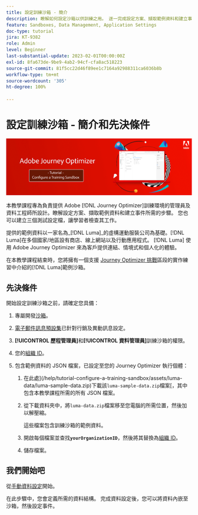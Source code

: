 ```yaml
---
title: 設定訓練沙箱 - 簡介
description: 瞭解如何設定沙箱以供訓練之用。 逐一完成設定方案、擷取範例資料和建立事件所需的步驟。
feature: Sandboxes, Data Management, Application Settings
doc-type: tutorial
jira: KT-9382
role: Admin
level: Beginner
last-substantial-update: 2023-02-01T00:00:00Z
exl-id: 8fa673de-9be9-4ab2-94cf-cfa8ac518223
source-git-commit: 81f5cc22d46f89ee1c7164a92988311ca6036b8b
workflow-type: tm+mt
source-wordcount: '305'
ht-degree: 100%

---
```


# 設定訓練沙箱 - 簡介和先決條件

![橫幅教學課程 - 設定訓練沙箱](./assets/ajo-banner-configure-training-sandbox.png)

本教學課程專為負責提供 Adobe [!DNL Journey Optimizer]訓練環境的管理員及資料工程師所設計。瞭解設定方案、擷取範例資料和建立事件所需的步驟。 您也可以建立三個測試設定檔，讓學習者檢查其工作。

提供的範例資料以一家名為&#x200B;_[!DNL Luma]_的虛構運動服裝公司為基礎。[!DNL Luma]在多個國家/地區設有商店、線上網站以及行動應用程式。 [!DNL Luma] 使用 Adobe Journey Optimizer 來為客戶提供連結、情境式和個人化的體驗。

在本教學課程結束時，您將擁有一個支援 [Journey Optimizer 挑戰](/help/challenges/introduction-and-prerequisites.md)區段的實作練習中介紹的[!DNL Luma]範例沙箱。

## 先決條件

開始設定訓練沙箱之前，請確定您具備：

1. 專屬開發[沙箱](https://experienceleague.adobe.com/docs/journey-optimizer-learn/tutorials/access-control/create-and-manage-sandboxes.html?lang=zh-Hant)。

1. [電子郵件訊息預設集](https://experienceleague.adobe.com/docs/journey-optimizer-learn/tutorials/configuration/channel-configuration/set-up-email-channel.html?lang=zh-Hant)已針對行銷及異動訊息設定。

1. **[!UICONTROL 歷程管理員]**&#x200B;和&#x200B;**[!UICONTROL 資料管理員]**&#x200B;訓練沙箱的權限。

1. 您的[組織 ID](https://experienceleague.adobe.com/docs/core-services/interface/administration/organizations.html?lang=zh-Hant)。

1. 包含範例資料的 JSON 檔案，已設定至您的 Journey Optimizer 執行個體：

   1. 在此處](/help/tutorial-configure-a-training-sandbox/assets/luma-data/luma-sample-data.zip)下載該`luma-sample-data.zip`檔案[，其中包含本教學課程所需的所有 JSON 檔案。

   1. 從下載資料夾中，將`luma-data.zip`檔案移至您電腦的所需位置，然後加以解壓縮。

      這些檔案包含訓練沙箱的範例資料。

   1. 開啟每個檔案並查找&#x200B;**`yourOrganizationID`**，然後將其替換為[組織 ID](https://experienceleague.adobe.com/docs/core-services/interface/administration/organizations.html?lang=zh-Hant)。

   1. 儲存檔案。

## 我們開始吧

從[手動資料設定](/help/tutorial-configure-a-training-sandbox/manual-data-set-up.md)開始。

在此步驟中，您會定義所需的資料結構。 完成資料設定後，您可以將資料內嵌至沙箱，然後設定事件。
